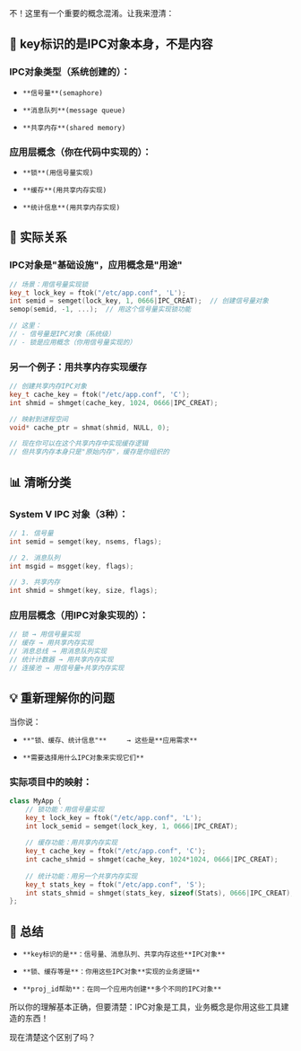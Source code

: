 不！这里有一个重要的概念混淆。让我来澄清：

## 🎯 **key标识的是IPC对象本身，不是内容**

### **IPC对象类型**（系统创建的）：
-     **信号量**(semaphore)
    
-     **消息队列**(message queue)
    
-     **共享内存**(shared memory)

### **应用层概念**（你在代码中实现的）：
-     **锁**(用信号量实现)
    
-     **缓存**(用共享内存实现)
    
-     **统计信息**(用共享内存实现)

## 🔧 实际关系

### **IPC对象是"基础设施"，应用概念是"用途"**

```cpp
// 场景：用信号量实现锁
key_t lock_key = ftok("/etc/app.conf", 'L');
int semid = semget(lock_key, 1, 0666|IPC_CREAT);  // 创建信号量对象
semop(semid, -1, ...);  // 用这个信号量实现锁功能

// 这里：
// - 信号量是IPC对象（系统级）
// - 锁是应用概念（你用信号量实现的）
```

### **另一个例子：用共享内存实现缓存**

```cpp
// 创建共享内存IPC对象
key_t cache_key = ftok("/etc/app.conf", 'C');
int shmid = shmget(cache_key, 1024, 0666|IPC_CREAT);

// 映射到进程空间
void* cache_ptr = shmat(shmid, NULL, 0);

// 现在你可以在这个共享内存中实现缓存逻辑
// 但共享内存本身只是"原始内存"，缓存是你组织的
```

## 📊 清晰分类

### **System V IPC 对象**（3种）：

```cpp
// 1. 信号量
int semid = semget(key, nsems, flags);

// 2. 消息队列  
int msgid = msgget(key, flags);

// 3. 共享内存
int shmid = shmget(key, size, flags);
```

### **应用层概念**（用IPC对象实现的）：

```cpp
// 锁 → 用信号量实现
// 缓存 → 用共享内存实现  
// 消息总线 → 用消息队列实现
// 统计计数器 → 用共享内存实现
// 连接池 → 用信号量+共享内存实现
```

## 💡 重新理解你的问题

当你说：
-     **"锁、缓存、统计信息"**     → 这些是**应用需求**
    
-     **需要选择用什么IPC对象来实现它们**

### **实际项目中的映射**：

```cpp
class MyApp {
    // 锁功能：用信号量实现
    key_t lock_key = ftok("/etc/app.conf", 'L');
    int lock_semid = semget(lock_key, 1, 0666|IPC_CREAT);
    
    // 缓存功能：用共享内存实现  
    key_t cache_key = ftok("/etc/app.conf", 'C');
    int cache_shmid = shmget(cache_key, 1024*1024, 0666|IPC_CREAT);
    
    // 统计功能：用另一个共享内存实现
    key_t stats_key = ftok("/etc/app.conf", 'S');
    int stats_shmid = shmget(stats_key, sizeof(Stats), 0666|IPC_CREAT);
};
```

## 🎯 总结
-     **key标识的是**：信号量、消息队列、共享内存这些**IPC对象**
    
-     **锁、缓存等是**：你用这些IPC对象**实现的业务逻辑**
    
-     **proj_id帮助**：在同一个应用内创建**多个不同的IPC对象**

所以你的理解基本正确，但要清楚：IPC对象是工具，业务概念是你用这些工具建造的东西！

现在清楚这个区别了吗？